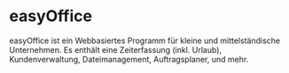 # easyOffice
easyOffice ist ein Webbasiertes Programm für kleine und mittelständische Unternehmen. Es enthält eine Zeiterfassung (inkl. Urlaub), Kundenverwaltung, Dateimanagement, Auftragsplaner, und mehr.
